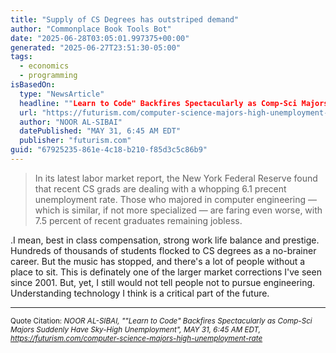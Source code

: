 ```yaml
---
title: "Supply of CS Degrees has outstriped demand"
author: "Commonplace Book Tools Bot"
date: "2025-06-28T03:05:01.997375+00:00"
generated: "2025-06-27T23:51:30-05:00"
tags:
  - economics
  - programming
isBasedOn:
  type: "NewsArticle"
  headline: ""Learn to Code" Backfires Spectacularly as Comp-Sci Majors Suddenly Have Sky-High Unemployment"
  url: "https://futurism.com/computer-science-majors-high-unemployment-rate"
  author: "NOOR AL-SIBAI"
  datePublished: "MAY 31, 6:45 AM EDT"
  publisher: "futurism.com"
guid: "67925235-861e-4c18-b210-f85d3c5c86b9"
---
```


> In its latest labor market report, the New York Federal Reserve found that recent CS grads are dealing with a whopping 6.1 precent unemployment rate. Those who majored in computer engineering — which is similar, if not more specialized — are faring even worse, with 7.5 percent of recent graduates remaining jobless.

.I mean, best in class compensation, strong work life balance and prestige. Hundreds of thousands of students flocked to CS degrees as a no-brainer career. But the music has stopped, and there's a lot of people without a place to sit. This is definately one of the larger market corrections I've seen since 2001. But, yet, I still would not tell people not to pursue engineering. Understanding technology I think is a critical part of the future.

---

<sub>Quote Citation: <cite>NOOR AL-SIBAI, ""Learn to Code" Backfires Spectacularly as Comp-Sci Majors Suddenly Have Sky-High Unemployment", MAY 31, 6:45 AM EDT, <a href="https://futurism.com/computer-science-majors-high-unemployment-rate">https://futurism.com/computer-science-majors-high-unemployment-rate</a></cite></sub>